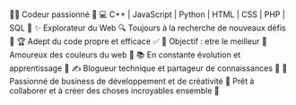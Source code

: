 👨‍💻 Codeur passionné 🚀
💻 C++ | JavaScript | Python | HTML | CSS | PHP | SQL 💾
✨ Explorateur du Web
🔍 Toujours à la recherche de nouveaux défis 💪
🏆 Adept du code propre et efficace ✅
🎯 Objectif : etre le meilleur 
🌈 Amoureux des couleurs du web 🎨
📚 En constante évolution et apprentissage 🌱
✍️ Blogueur technique et partageur de connaissances 📝
🌟 Passionné de business de développement et de créativité 
🤝 Prêt à collaborer et à créer des choses incroyables ensemble 🤝
